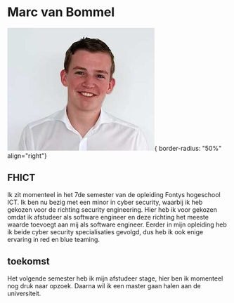 # Marc van Bommel

![Marc van Bommel](./images/marc_small.jpg ){ border-radius: "50%" align="right"}

## FHICT

Ik zit momenteel in het 7de semester van de opleiding Fontys hogeschool ICT. Ik ben nu bezig met een minor in cyber security, waarbij ik heb gekozen voor de richting security engineering. Hier heb ik voor gekozen omdat ik afstudeer als software engineer en deze richting het meeste waarde toevoegt aan mij als software engineer. Eerder in mijn opleiding heb ik beide cyber security specialisaties gevolgd, dus heb ik ook enige ervaring in red en blue teaming.

## toekomst

Het volgende semester heb ik mijn afstudeer stage, hier ben ik momenteel nog druk naar opzoek. Daarna wil ik een master gaan halen aan de universiteit.
